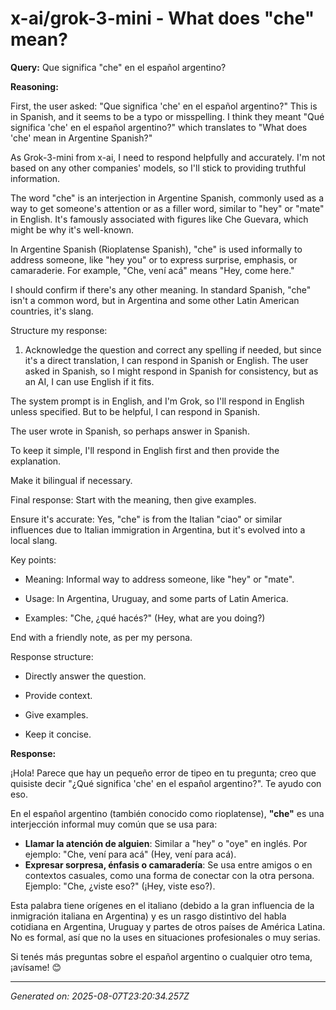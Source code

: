 # x-ai/grok-3-mini - What does "che" mean?

**Query:** Que significa "che" en el español argentino?

**Reasoning:**

First, the user asked: "Que significa 'che' en el español argentino?" This is in Spanish, and it seems to be a typo or misspelling. I think they meant "Qué significa 'che' en el español argentino?" which translates to "What does 'che' mean in Argentine Spanish?"

As Grok-3-mini from x-ai, I need to respond helpfully and accurately. I'm not based on any other companies' models, so I'll stick to providing truthful information.

The word "che" is an interjection in Argentine Spanish, commonly used as a way to get someone's attention or as a filler word, similar to "hey" or "mate" in English. It's famously associated with figures like Che Guevara, which might be why it's well-known.

In Argentine Spanish (Rioplatense Spanish), "che" is used informally to address someone, like "hey you" or to express surprise, emphasis, or camaraderie. For example, "Che, vení acá" means "Hey, come here."

I should confirm if there's any other meaning. In standard Spanish, "che" isn't a common word, but in Argentina and some other Latin American countries, it's slang.

Structure my response:

1. Acknowledge the question and correct any spelling if needed, but since it's a direct translation, I can respond in Spanish or English. The user asked in Spanish, so I might respond in Spanish for consistency, but as an AI, I can use English if it fits.

The system prompt is in English, and I'm Grok, so I'll respond in English unless specified. But to be helpful, I can respond in Spanish.

The user wrote in Spanish, so perhaps answer in Spanish.

To keep it simple, I'll respond in English first and then provide the explanation.

Make it bilingual if necessary.

Final response: Start with the meaning, then give examples.

Ensure it's accurate: Yes, "che" is from the Italian "ciao" or similar influences due to Italian immigration in Argentina, but it's evolved into a local slang.

Key points:

- Meaning: Informal way to address someone, like "hey" or "mate".

- Usage: In Argentina, Uruguay, and some parts of Latin America.

- Examples: "Che, ¿qué hacés?" (Hey, what are you doing?)

End with a friendly note, as per my persona.

Response structure:

- Directly answer the question.

- Provide context.

- Give examples.

- Keep it concise.

**Response:**

¡Hola! Parece que hay un pequeño error de tipeo en tu pregunta; creo que quisiste decir "¿Qué significa 'che' en el español argentino?". Te ayudo con eso.

En el español argentino (también conocido como rioplatense), **"che"** es una interjección informal muy común que se usa para:

- **Llamar la atención de alguien**: Similar a "hey" o "oye" en inglés. Por ejemplo: "Che, vení para acá" (Hey, vení para acá).
- **Expresar sorpresa, énfasis o camaradería**: Se usa entre amigos o en contextos casuales, como una forma de conectar con la otra persona. Ejemplo: "Che, ¿viste eso?" (¡Hey, viste eso?).

Esta palabra tiene orígenes en el italiano (debido a la gran influencia de la inmigración italiana en Argentina) y es un rasgo distintivo del habla cotidiana en Argentina, Uruguay y partes de otros países de América Latina. No es formal, así que no la uses en situaciones profesionales o muy serias.

Si tenés más preguntas sobre el español argentino o cualquier otro tema, ¡avísame! 😊

---
*Generated on: 2025-08-07T23:20:34.257Z*
